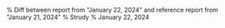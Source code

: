 % Diff between report from "January 22, 2024" and reference report from "January 21, 2024"
% Strudy
% January 22, 2024


